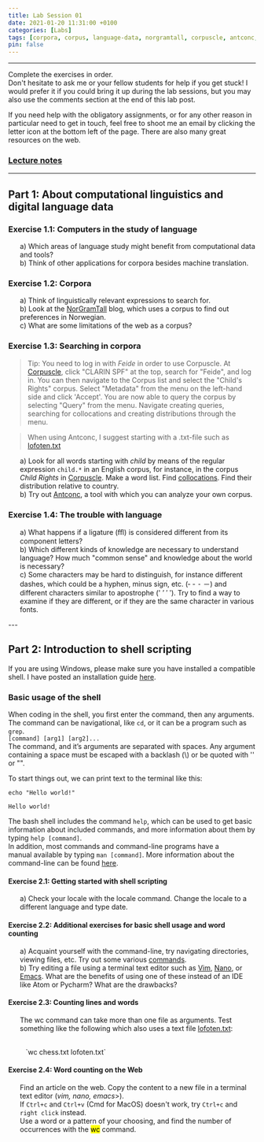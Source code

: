 ```yaml
---
title: Lab Session 01
date: 2021-01-20 11:31:00 +0100
categories: [Labs]
tags: [corpora, corpus, language-data, norgramtall, corpuscle, antconc, shell, setup, wsl, ubuntu, bash, wc, vim, nano, emacs, zsh]
pin: false
---
```


<style>
  ul {
    list-style: none;
  }
</style>




***

Complete the exercises in order.\
Don't hesitate to ask me or your fellow students for help if you get stuck!
I would prefer it if you could bring it up during the lab sessions, but you may also use the comments section at the end of this lab post.

If you need help with the obligatory assignments, or for any other reason in particular need to get in touch, feel free to shoot me an email
by clicking the letter icon at the bottom left of the page. There are also many great resources on the web.


### **[Lecture notes](https://lingkurs.h.uib.no/webroot/index.php?page=nlpintro&lang=en&course=ling123)**


***


## Part 1: About computational linguistics and digital language data

### Exercise 1.1: Computers in the study of language<br>
<ul>
<li> a) Which areas of language study might benefit from computational data and tools?</li>
<li> b) Think of other applications for corpora besides machine translation.</li>
</ul>



### Exercise 1.2: Corpora <br>
<ul>
<li> a) Think of linguistically relevant expressions to search for.</li>
<li> b) Look at the
<a href="https://norgramtall.w.uib.no">NorGramTall</a> blog, which uses a corpus to find out preferences in Norwegian.</li>
<li> c) What are some limitations of the web as a corpus?</li>
</ul>



### Exercise 1.3: Searching in corpora<br>
> Tip: You need to log in with *Feide* in order to use Corpuscle.
> At [Corpuscle](https://clarino.uib.no/korpuskel/page), click "CLARIN SPF" at the top, search for "Feide", and log in.
> You can then navigate to the Corpus list and select the "Child's Rights" corpus. Select "Metadata" from the menu on the left-hand side and click 'Accept'.
> You are now able to query the corpus by selecting "Query" from the menu.
> Navigate creating queries, searching for collocations and creating distributions through the menu.

> When using Antconc, I suggest starting with a .txt-file such as [lofoten.txt](https://lingkurs.h.uib.no/webroot/static/lofoten.txt)

<ul>
<li> a) Look for all words starting with  <i>child</i> by means of the regular expression <code>child.*</code> in an English
corpus, for instance, in the corpus <i>Child Rights</i> in <a href="https://clarino.uib.no/korpuskel/page">Corpuscle</a>.
Make a word list. Find <a href="https://www.englishclub.com/vocabulary/collocations.htm">collocations</a>. Find their distribution relative to country.</li>
<li> b) Try out <a href="https://www.laurenceanthony.net/software/antconc/">Antconc</a>, a tool with which you can analyze your own corpus.</li>
</ul>



### Exercise 1.4: The trouble with language <br>
<ul>
<li> a) What happens if a ligature (ﬄ) is considered different from its component letters?</li>
<li> b) Which different kinds of knowledge are necessary to understand language? How much "common sense" and knowledge about the world is necessary?</li>
<li> c) Some characters may be hard to distinguish, for instance different dashes, which could be a hyphen, minus sign, etc. (‐ - ⁃ －)
and different characters similar to apostrophe (' ʼ ′ ʹ). Try to find a way to examine if they are different, or if they are the same character in various fonts.</li>
</ul>
---



## Part 2: Introduction to shell scripting
If you are using Windows, please make sure you have installed a compatible shell.
I have posted an installation guide [here](https://sebastianrokholt.github.io/LING123labs/posts/Software-installations-for-LING123/).


### Basic usage of the shell
When coding in the shell, you first enter the command, then any arguments.
The command can be navigational, like `cd`, or it can be a program such as `grep`.<br>
    `[command] [arg1] [arg2]... ` <br>
The command, and it’s arguments are separated with spaces. Any argument containing a space must be escaped with a backlash
(\\) or be quoted with '' or "".

To start things out, we can print text to the terminal like this: <br>
  ```console
echo "Hello world!"
```

`Hello world!`

The bash shell includes the command `help`, which can be used to get basic information about included commands, and more information about them by typing `help [command]`.  <br>
In addition, most commands and command-line programs have a <br> manual available by typing `man [command]`.
More information about the command-line can be found [here](https://lingkurs.h.uib.no/webroot/index.php?page=unix&lang=en&course=ling123).

#### Exercise 2.1: Getting started with shell scripting<br>
<ul>
<li> a) Check your locale with the locale command. Change the locale to a different language and type date.</li>
</ul>


#### Exercise 2.2: Additional exercises for basic shell usage and word counting <br>
<ul>
<li> a) Acquaint yourself with the command-line, try navigating directories, viewing files, etc. Try out some various
<a href="https://lingkurs.h.uib.no/webroot/index.php?page=unix&lang=en&course=ling123">commands</a>.</li>
<li> b) Try editing a file using a terminal text editor such as <a href="https://vim.fandom.com/wiki/Vim_Tips_Wiki">Vim</a>, <a href="https://www.nano-editor.org/">Nano</a>, or
 <a href="https://www.gnu.org/software/emacs/">Emacs</a>. What are the benefits of using one of these instead of an IDE like Atom or Pycharm? What are the drawbacks? </li>
</ul>


#### Exercise 2.3: Counting lines and words<br>
<ul>
<li> The wc command can take more than one file as arguments. Test something like the following which also uses a text file
<a href="https://lingkurs.h.uib.no/webroot/static/lofoten.txt">lofoten.txt</a>: </li> <br>
</ul>
         `wc chess.txt lofoten.txt`


#### Exercise 2.4: Word counting on the Web<br>
<ul>
<li> Find an article on the web. Copy the content to a new file in a terminal text editor (<i>vim, nano, emacs</i>>).</li>
<li> If <code>Ctrl+c</code> and <code>Ctrl+v</code> (Cmd for MacOS) doesn't work, try <code>Ctrl+c</code> and <code>right click</code> instead. </li>
<li> Use a word or a pattern of your choosing, and find the number of occurrences with the <mark>wc</mark> command.</li>
</ul>


